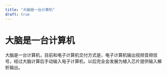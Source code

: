 ```yaml
---
title: "大脑是一台计算机"
draft: true
---
```

# 大脑是一台计算机

大脑是一台计算机，目前和电子计算机交付方式是，电子计算机输出视频音频信号，经过大脑计算后手动输入电子计算机，以后完全会发展为植入芯片提供输入解析输出。

